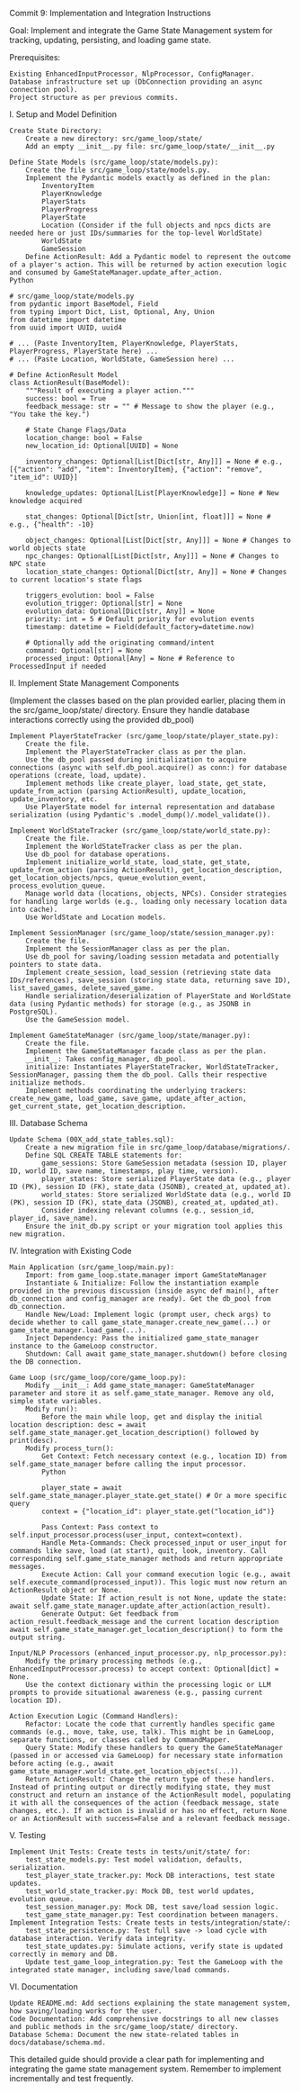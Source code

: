 Commit 9: Implementation and Integration Instructions

Goal: Implement and integrate the Game State Management system for tracking, updating, persisting, and loading game state.

Prerequisites:

    Existing EnhancedInputProcessor, NlpProcessor, ConfigManager.
    Database infrastructure set up (DbConnection providing an async connection pool).
    Project structure as per previous commits.

I. Setup and Model Definition

    Create State Directory:
        Create a new directory: src/game_loop/state/
        Add an empty __init__.py file: src/game_loop/state/__init__.py

    Define State Models (src/game_loop/state/models.py):
        Create the file src/game_loop/state/models.py.
        Implement the Pydantic models exactly as defined in the plan:
            InventoryItem
            PlayerKnowledge
            PlayerStats
            PlayerProgress
            PlayerState
            Location (Consider if the full objects and npcs dicts are needed here or just IDs/summaries for the top-level WorldState)
            WorldState
            GameSession
        Define ActionResult: Add a Pydantic model to represent the outcome of a player's action. This will be returned by action execution logic and consumed by GameStateManager.update_after_action.
    Python

    # src/game_loop/state/models.py
    from pydantic import BaseModel, Field
    from typing import Dict, List, Optional, Any, Union
    from datetime import datetime
    from uuid import UUID, uuid4

    # ... (Paste InventoryItem, PlayerKnowledge, PlayerStats, PlayerProgress, PlayerState here) ...
    # ... (Paste Location, WorldState, GameSession here) ...

    # Define ActionResult Model
    class ActionResult(BaseModel):
        """Result of executing a player action."""
        success: bool = True
        feedback_message: str = "" # Message to show the player (e.g., "You take the key.")

        # State Change Flags/Data
        location_change: bool = False
        new_location_id: Optional[UUID] = None

        inventory_changes: Optional[List[Dict[str, Any]]] = None # e.g., [{"action": "add", "item": InventoryItem}, {"action": "remove", "item_id": UUID}]

        knowledge_updates: Optional[List[PlayerKnowledge]] = None # New knowledge acquired

        stat_changes: Optional[Dict[str, Union[int, float]]] = None # e.g., {"health": -10}

        object_changes: Optional[List[Dict[str, Any]]] = None # Changes to world objects state
        npc_changes: Optional[List[Dict[str, Any]]] = None # Changes to NPC state
        location_state_changes: Optional[Dict[str, Any]] = None # Changes to current location's state flags

        triggers_evolution: bool = False
        evolution_trigger: Optional[str] = None
        evolution_data: Optional[Dict[str, Any]] = None
        priority: int = 5 # Default priority for evolution events
        timestamp: datetime = Field(default_factory=datetime.now)

        # Optionally add the originating command/intent
        command: Optional[str] = None
        processed_input: Optional[Any] = None # Reference to ProcessedInput if needed

II. Implement State Management Components

(Implement the classes based on the plan provided earlier, placing them in the src/game_loop/state/ directory. Ensure they handle database interactions correctly using the provided db_pool)

    Implement PlayerStateTracker (src/game_loop/state/player_state.py):
        Create the file.
        Implement the PlayerStateTracker class as per the plan.
        Use the db_pool passed during initialization to acquire connections (async with self.db_pool.acquire() as conn:) for database operations (create, load, update).
        Implement methods like create_player, load_state, get_state, update_from_action (parsing ActionResult), update_location, update_inventory, etc.
        Use PlayerState model for internal representation and database serialization (using Pydantic's .model_dump()/.model_validate()).

    Implement WorldStateTracker (src/game_loop/state/world_state.py):
        Create the file.
        Implement the WorldStateTracker class as per the plan.
        Use db_pool for database operations.
        Implement initialize_world_state, load_state, get_state, update_from_action (parsing ActionResult), get_location_description, get_location_objects/npcs, queue_evolution_event, process_evolution_queue.
        Manage world data (locations, objects, NPCs). Consider strategies for handling large worlds (e.g., loading only necessary location data into cache).
        Use WorldState and Location models.

    Implement SessionManager (src/game_loop/state/session_manager.py):
        Create the file.
        Implement the SessionManager class as per the plan.
        Use db_pool for saving/loading session metadata and potentially pointers to state data.
        Implement create_session, load_session (retrieving state data IDs/references), save_session (storing state data, returning save ID), list_saved_games, delete_saved_game.
        Handle serialization/deserialization of PlayerState and WorldState data (using Pydantic methods) for storage (e.g., as JSONB in PostgreSQL).
        Use the GameSession model.

    Implement GameStateManager (src/game_loop/state/manager.py):
        Create the file.
        Implement the GameStateManager facade class as per the plan.
        __init__: Takes config_manager, db_pool.
        initialize: Instantiates PlayerStateTracker, WorldStateTracker, SessionManager, passing them the db_pool. Calls their respective initialize methods.
        Implement methods coordinating the underlying trackers: create_new_game, load_game, save_game, update_after_action, get_current_state, get_location_description.

III. Database Schema

    Update Schema (00X_add_state_tables.sql):
        Create a new migration file in src/game_loop/database/migrations/.
        Define SQL CREATE TABLE statements for:
            game_sessions: Store GameSession metadata (session ID, player ID, world ID, save name, timestamps, play time, version).
            player_states: Store serialized PlayerState data (e.g., player ID (PK), session ID (FK), state_data (JSONB), created_at, updated_at).
            world_states: Store serialized WorldState data (e.g., world ID (PK), session ID (FK), state_data (JSONB), created_at, updated_at).
            Consider indexing relevant columns (e.g., session_id, player_id, save_name).
        Ensure the init_db.py script or your migration tool applies this new migration.

IV. Integration with Existing Code

    Main Application (src/game_loop/main.py):
        Import: from game_loop.state.manager import GameStateManager
        Instantiate & Initialize: Follow the instantiation example provided in the previous discussion (inside async def main(), after db_connection and config_manager are ready). Get the db_pool from db_connection.
        Handle New/Load: Implement logic (prompt user, check args) to decide whether to call game_state_manager.create_new_game(...) or game_state_manager.load_game(...).
        Inject Dependency: Pass the initialized game_state_manager instance to the GameLoop constructor.
        Shutdown: Call await game_state_manager.shutdown() before closing the DB connection.

    Game Loop (src/game_loop/core/game_loop.py):
        Modify __init__: Add game_state_manager: GameStateManager parameter and store it as self.game_state_manager. Remove any old, simple state variables.
        Modify run():
            Before the main while loop, get and display the initial location description: desc = await self.game_state_manager.get_location_description() followed by print(desc).
        Modify process_turn():
            Get Context: Fetch necessary context (e.g., location ID) from self.game_state_manager before calling the input processor.
            Python

            player_state = await self.game_state_manager.player_state.get_state() # Or a more specific query
            context = {"location_id": player_state.get("location_id")}

            Pass Context: Pass context to self.input_processor.process(user_input, context=context).
            Handle Meta-Commands: Check processed_input or user_input for commands like save, load (at start), quit, look, inventory. Call corresponding self.game_state_manager methods and return appropriate messages.
            Execute Action: Call your command execution logic (e.g., await self.execute_command(processed_input)). This logic must now return an ActionResult object or None.
            Update State: If action_result is not None, update the state: await self.game_state_manager.update_after_action(action_result).
            Generate Output: Get feedback from action_result.feedback_message and the current location description await self.game_state_manager.get_location_description() to form the output string.

    Input/NLP Processors (enhanced_input_processor.py, nlp_processor.py):
        Modify the primary processing methods (e.g., EnhancedInputProcessor.process) to accept context: Optional[dict] = None.
        Use the context dictionary within the processing logic or LLM prompts to provide situational awareness (e.g., passing current location ID).

    Action Execution Logic (Command Handlers):
        Refactor: Locate the code that currently handles specific game commands (e.g., move, take, use, talk). This might be in GameLoop, separate functions, or classes called by CommandMapper.
        Query State: Modify these handlers to query the GameStateManager (passed in or accessed via GameLoop) for necessary state information before acting (e.g., await game_state_manager.world_state.get_location_objects(...)).
        Return ActionResult: Change the return type of these handlers. Instead of printing output or directly modifying state, they must construct and return an instance of the ActionResult model, populating it with all the consequences of the action (feedback message, state changes, etc.). If an action is invalid or has no effect, return None or an ActionResult with success=False and a relevant feedback message.

V. Testing

    Implement Unit Tests: Create tests in tests/unit/state/ for:
        test_state_models.py: Test model validation, defaults, serialization.
        test_player_state_tracker.py: Mock DB interactions, test state updates.
        test_world_state_tracker.py: Mock DB, test world updates, evolution queue.
        test_session_manager.py: Mock DB, test save/load session logic.
        test_game_state_manager.py: Test coordination between managers.
    Implement Integration Tests: Create tests in tests/integration/state/:
        test_state_persistence.py: Test full save -> load cycle with database interaction. Verify data integrity.
        test_state_updates.py: Simulate actions, verify state is updated correctly in memory and DB.
        Update test_game_loop_integration.py: Test the GameLoop with the integrated state manager, including save/load commands.

VI. Documentation

    Update README.md: Add sections explaining the state management system, how saving/loading works for the user.
    Code Documentation: Add comprehensive docstrings to all new classes and public methods in the src/game_loop/state/ directory.
    Database Schema: Document the new state-related tables in docs/database/schema.md.

This detailed guide should provide a clear path for implementing and integrating the game state management system. Remember to implement incrementally and test frequently.
